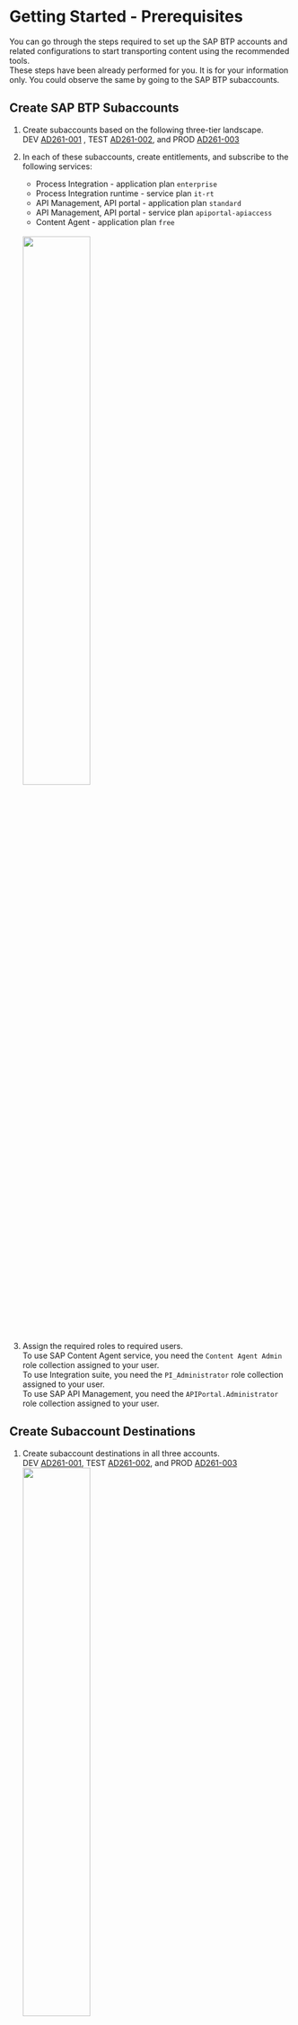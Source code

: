 # Getting Started - Prerequisites

You can go through the steps required to set up the SAP BTP accounts and related configurations to start transporting content using the recommended tools.  
These steps have been already performed for you. It is for your information only. You could observe the same by going to the SAP BTP subaccounts.

## Create SAP BTP Subaccounts 

1. Create subaccounts based on the following three-tier landscape.  
DEV  [AD261-001](https://emea.cockpit.btp.cloud.sap/cockpit/#/globalaccount/e2a835b0-3011-4c79-818a-d7767c4627cd/subaccount/6fd4e2f0-4751-4c32-a2c7-1f1591d4847e/subaccountoverview)
, TEST [AD261-002](https://emea.cockpit.btp.cloud.sap/cockpit/#/globalaccount/e2a835b0-3011-4c79-818a-d7767c4627cd/subaccount/c906b09b-513a-4f8b-987e-68bfb5ac1d29/subaccountoverview), and PROD [AD261-003](https://emea.cockpit.btp.cloud.sap/cockpit/#/globalaccount/e2a835b0-3011-4c79-818a-d7767c4627cd/subaccount/0da621fb-0270-4b8d-bd8c-deee9a443ec2/subaccountoverview) 

2. In each of these subaccounts, create entitlements, and subscribe to the following services: 
    * Process Integration - application plan `enterprise`
    * Process Integration runtime - service plan `it-rt`
    * API Management, API portal - application plan `standard`
    * API Management, API portal - service plan `apiportal-apiaccess`
    * Content Agent - application plan `free` 
<br/><br/>    
    <img src="images/Source_account_subscriptions.png" width="50%">

3. Assign the required roles to required users.  
  To use SAP Content Agent service, you need the `Content Agent Admin` role collection assigned to your user.  
  To use Integration suite, you need the `PI_Administrator` role collection assigned to your user.  
  To use SAP API Management, you need the `APIPortal.Administrator` role collection assigned to your user.

<Provide list of roles to be assigned>

## Create Subaccount Destinations
1. Create subaccount destinations in all three accounts.  
DEV [AD261-001](https://emea.cockpit.btp.cloud.sap/cockpit/#/globalaccount/e2a835b0-3011-4c79-818a-d7767c4627cd/subaccount/6fd4e2f0-4751-4c32-a2c7-1f1591d4847e/subaccountoverview), TEST [AD261-002](https://emea.cockpit.btp.cloud.sap/cockpit/#/globalaccount/e2a835b0-3011-4c79-818a-d7767c4627cd/subaccount/c906b09b-513a-4f8b-987e-68bfb5ac1d29/subaccountoverview), and PROD [AD261-003](https://emea.cockpit.btp.cloud.sap/cockpit/#/globalaccount/e2a835b0-3011-4c79-818a-d7767c4627cd/subaccount/0da621fb-0270-4b8d-bd8c-deee9a443ec2/subaccountoverview)  
    <img src="images/Source_destinations.png" width="50%">
3. To create the `CloudIntegration` destination, use the service key created for the Process Integration Runtime service plan `it-rt`. 
4. To create the `APIManagement` destination, use the service key created for the API Management, API portal service plan `apiportal-apiaccess`.

## Create a Central SAP BTP Account
1. Create a central SAP BTP subaccount [AD261-CALM](https://emea.cockpit.btp.cloud.sap/cockpit/#/globalaccount/e2a835b0-3011-4c79-818a-d7767c4627cd/subaccount/291cb5e2-bda7-4b89-bd75-d5ff4fd9df3b).
2. Create a subscription for SAP Cloud Transport Management service and assign the required roles.  
To use Cloud Transport Management, you need the `Administrator` role collection assigned to your user.
    <img src="images/TMS-Subscription.png" width="50%">
3. Create a subscription for SAP Cloud ALM. To use SAP Cloud ALM, you need the `Cross Global Administrator` role collection assigned to your user.  
    <img src="images/CloudALMSubscription.png" width="50%">

## Set Up the Landscape in SAP Cloud Transport Management

1. Create a service instance and a service key of the Content Agent Service `application` plan in  
TEST [AD261-002](https://emea.cockpit.btp.cloud.sap/cockpit/#/globalaccount/e2a835b0-3011-4c79-818a-d7767c4627cd/subaccount/c906b09b-513a-4f8b-987e-68bfb5ac1d29/subaccountoverview)
and PROD [AD261-003](https://emea.cockpit.btp.cloud.sap/cockpit/#/globalaccount/e2a835b0-3011-4c79-818a-d7767c4627cd/subaccount/0da621fb-0270-4b8d-bd8c-deee9a443ec2/subaccountoverview).  
    <img src="images/CAS-application-plan-service-instance.png" width="50%">
2. When creating the service instance, select the `Admin` role.  
    <img src="images/cas-application-plan-roles.png" width="50%">  
3. In the central BTP account [AD261-CALM](https://emea.cockpit.btp.cloud.sap/cockpit/#/globalaccount/e2a835b0-3011-4c79-818a-d7767c4627cd/subaccount/291cb5e2-bda7-4b89-bd75-d5ff4fd9df3b), create destinations from the service instances of the Content Agent Service `application` plan created in the previous steps.
    <img src="images/target-node-destination.png" width="70%">

5. Create a transport landscape in [Cloud Transport Management](https://ad261-calm-h7f2r9xc.ts.cfapps.eu10.hana.ondemand.com/) using transport nodes and target account destinations.    
*  **Source Node**
    * Select the **Allow Upload to Node** checkbox.
    * Leave the **Forward Mode** set to `Auto`.
    * Do not select the **Controlled By SAP Solution Manager** checkbox.
    * Keep the **Content Type** empty.

*  **Target Nodes**
    * Do not select the **Allow Upload to Node** checkbox.
    * Leave the **Forward Mode** set to `Auto`.
    * Select `Multi-Target Application` as the **Content Type** from the dropdown.
    * Set the **Destination** to point to your development subaccount (`CPI_TEST_CF`).
    * Leave the **Deployment Strategy** set to `default`.
    * Choose **OK**.
<br/><br/>    
        <img src="images/TMS_landscape.png" width="50%">

## Set Up SAP Cloud ALM

1. In [AD261-CALM](https://emea.cockpit.btp.cloud.sap/cockpit/#/globalaccount/e2a835b0-3011-4c79-818a-d7767c4627cd/subaccount/291cb5e2-bda7-4b89-bd75-d5ff4fd9df3b), subscribe to the SAP Cloud ALM application using the `standard` plan, and assign the required roles.  
    <img src="images/ALM-saas-subscription.png" width="50%">
2. Create a service instance and a service key for the `SAP Cloud ALM API` and the `standard` plans.  
    <img src="images/ALM-Instance.png" width="50%">
3. When creating a service instance for feature deployment, the following configuration in json format is needed in order to assign the required scopes to the service instance.   
Paste the following json code into the text editor. Replace `<YourInstanceName>` with your actual instance name. Then create the service key.  
 > 
	{
	    "xs-security": {
	        "xsappname": "<Your Instance Name>",
	        "authorities": [
				"$XSMASTERAPPNAME.imp-cdm-feature-display-ui",
				"$XSMASTERAPPNAME.imp-cdm-feature-manage-ui"
	        ]
	    }
	}

## Configure Transport Management Destinations in the Source BTP Account 
1. Create an SAP BTP destination for SAP Cloud Transport Management service in the DEV subaccount [AD261-001](https://emea.cockpit.btp.cloud.sap/cockpit/#/globalaccount/e2a835b0-3011-4c79-818a-d7767c4627cd/subaccount/6fd4e2f0-4751-4c32-a2c7-1f1591d4847e/subaccountoverview). To do this, use the SAP Cloud ALM API service instance created before.
2. Enter the following values:

    | Field | Value |
    --- | ---
    | `Name` | `TransportManagementService` (This value is case-sensitive.)
    | `Type`	| `HTTP` |
    | `Description` | You can provide a description for your reference. |
    | `URL` | Enter the URL (`Api`) of the service key of your SAP Cloud ALM API instance, and append `/imp-cdm-transport-management-api/v1`. That follows a pattern like this: `https://eu10.alm.cloud.sap/api/imp-cdm-transport-management-api/v1`. |
    | `Proxy Type` | `Internet` |
    | `Authentication` | `OAuth2ClientCredentials` |
    | `Client ID` | `clientid` from the service key of your SAP Cloud ALM API instance. |
    | `Client Secret` | `clientsecret` from the service key of your SAP Cloud ALM API instance. |
    | `Token Service URL` | Enter the value of the `url` (`uaa` section) from the service key of your SAP Cloud ALM API instance. Append `/oauth/token` at the end of the URL fetched from the service key. |
    | `Additional Properties` | Choose `New Property`. Enter `sourceSystemId` (This value is case-sensitive.) as the `key`, and provide a value of your choice. Reuse the same value as the name of the source transport node in a later step. |  

## Summary

You have successfully configured the SAP BTP landscape. Continue with [Exercise 1 Create a  Feature in SAP Cloud ALM](../ex1/README.md).
